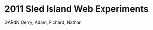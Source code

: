2011 Sled Island Web Experiments
================================

GARdN
Gerry, Adam, Richard, Nathan


